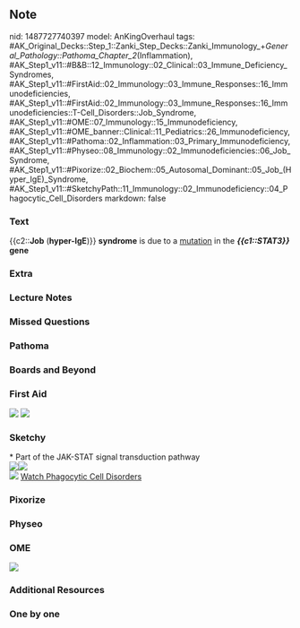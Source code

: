 ## Note
nid: 1487727740397
model: AnKingOverhaul
tags: #AK_Original_Decks::Step_1::Zanki_Step_Decks::Zanki_Immunology_+_General_Pathology::Pathoma_Chapter_2_(Inflammation), #AK_Step1_v11::#B&B::12_Immunology::02_Clinical::03_Immune_Deficiency_Syndromes, #AK_Step1_v11::#FirstAid::02_Immunology::03_Immune_Responses::16_Immunodeficiencies, #AK_Step1_v11::#FirstAid::02_Immunology::03_Immune_Responses::16_Immunodeficiencies::T-Cell_Disorders::Job_Syndrome, #AK_Step1_v11::#OME::07_Immunology::15_Immunodeficiency, #AK_Step1_v11::#OME_banner::Clinical::11_Pediatrics::26_Immunodeficiency, #AK_Step1_v11::#Pathoma::02_Inflammation::03_Primary_Immunodeficiency, #AK_Step1_v11::#Physeo::08_Immunology::02_Immunodeficiencies::06_Job_Syndrome, #AK_Step1_v11::#Pixorize::02_Biochem::05_Autosomal_Dominant::05_Job_(Hyper_IgE)_Syndrome, #AK_Step1_v11::#SketchyPath::11_Immunology::02_Immunodeficiency::04_Phagocytic_Cell_Disorders
markdown: false

### Text
<div>
  {{c2::<b>Job</b> (<b>hyper-IgE</b>)}} <b>syndrome</b> is due to a
  <u>mutation</u> in the <b><i>{{c1::STAT3}}</i> gene</b>
</div>

### Extra


### Lecture Notes


### Missed Questions


### Pathoma


### Boards and Beyond


### First Aid
<img src="tmp2aSlUb.png"> <img src="tmp6bzJd_.png">

### Sketchy
<div>
  * Part of the JAK-STAT signal transduction pathway
</div>
<div><img src="Screen%20Shot%202020-01-04%20at%203.43.45%20PM.JPG"
class="resizer"><img src=
"Screen%20Shot%202020-01-04%20at%203.43.58%20PM.JPG" class=
"resizer"></div><img src=
"Screen%20Shot%202019-12-28%20at%203.14.02%20PM_1566160514431.JPG"
class="resizer"> <a href=
"https://dashboard.sketchy.com/study/medical/courses/medical-pathophysiology/units/medical-pathophysiology-immunology/videos/medical-pathophysiology-immunology-immunodeficiency-phagocytic-cell-disorders?utm_source=anki&utm_medium=partnership&utm_campaign=february_update&utm_content=medical">
Watch Phagocytic Cell Disorders</a>

### Pixorize


### Physeo


### OME
<div class="ome-widget">
  <a href=
  "https://onlinemeded.org/spa/pediatrics/immunodeficiency/acquire?ref=anki">
  <img src="_OME_AnkiFlashcards_Lesson_2.png"></a>
</div>

### Additional Resources


### One by one

